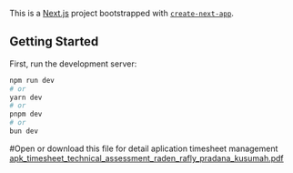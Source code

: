 This is a [Next.js](https://nextjs.org/) project bootstrapped with [`create-next-app`](https://github.com/vercel/next.js/tree/canary/packages/create-next-app).

## Getting Started

First, run the development server:

```bash
npm run dev
# or
yarn dev
# or
pnpm dev
# or
bun dev
```
#Open or download this file for detail aplication timesheet management
[apk_timesheet_technical_assessment_raden_rafly_pradana_kusumah.pdf](https://github.com/user-attachments/files/15753331/apk_timesheet_technical_assessment_raden_rafly_pradana_kusumah.pdf)
